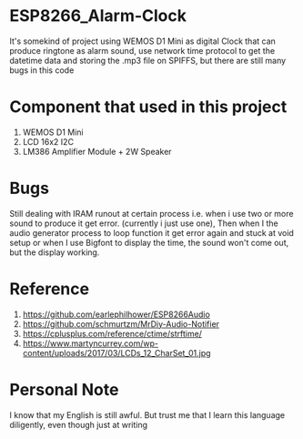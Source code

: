 # ESP8266_Alarm-Clock
It's somekind of project using WEMOS D1 Mini as digital Clock that can produce ringtone as alarm sound, use network time protocol to get the datetime data and storing the .mp3 file on SPIFFS, but there are still many bugs in this code

# Component that used in this project
1. WEMOS D1 Mini
2. LCD 16x2 I2C
3. LM386 Amplifier Module + 2W Speaker

# Bugs 
Still dealing with IRAM runout at certain process i.e. when i use two or more sound to produce it get error. (currently i just use one), Then when I the audio generator process to loop function it get error again and stuck at void setup or when I use Bigfont to display the time, the sound won't come out, but the display working.

# Reference
1. https://github.com/earlephilhower/ESP8266Audio
2. https://github.com/schmurtzm/MrDiy-Audio-Notifier
3. https://cplusplus.com/reference/ctime/strftime/
4. https://www.martyncurrey.com/wp-content/uploads/2017/03/LCDs_12_CharSet_01.jpg

# Personal Note
I know that my English is still awful. But trust me that I learn this language diligently, even though just at writing
